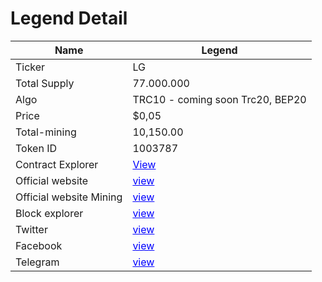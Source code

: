 <h1>Legend Detail</h1>

| Name                     | Legend                             |
|--------------------------|-------------------------------------------|
| Ticker                   | LG                                         
| Total Supply                   | 77.000.000                                |
| Algo                     | TRC10 - coming soon Trc20, BEP20          |
| Price                    | $0,05                                     |
| Total-mining             | 10,150.00                                 |
| Token ID                 | 1003787 |
| Contract Explorer        | <a href="https://tronscan.org/#/token/1003787" target="_blank" style="color: blue;"> View</a>
| Official website         | <a href="https://www.thelegends.online/" target="_blank" style="color: blue;">view</a>|
| Official website Mining  | <a href="https://legendmining.online/" target="_blank" style="color: blue;">view</a>|
| Block explorer           | <a href="https://tronscan.org/#/token/1003787" target="_blank" style="color: blue;">view</a>|
| Twitter                  | <a href="https://twitter.com/Legend_Online_/" target="_blank" style="color: blue;">view</a>|
| Facebook                 | <a href="https://www.facebook.com/TheLegends.Online/" target="_blank" style="color: blue;">view</a>|
| Telegram                 | <a href="https://t.me/legend_online" target="_blank" style="color: blue;">view</a>|
